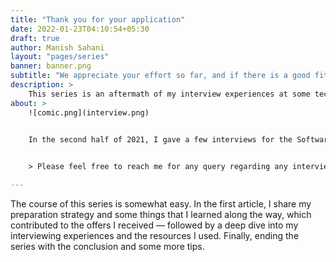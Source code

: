 ```yaml
---
title: "Thank you for your application"
date: 2022-01-23T04:10:54+05:30
draft: true
author: Manish Sahani
layout: "pages/series"
banner: banner.png
subtitle: "We appreciate your effort so far, and if there is a good fit to our needs, we will contact you."
description: >
    This series is an aftermath of my interview experiences at some tech companies like - Google, Amazon, Adobe, and a few more. I share my interview experience and my preparation strategy minus the bullshit.
about: >
    ![comic.png](interview.png)

    
    In the second half of 2021, I gave a few interviews for the Software Engineering role. This series collects resources, questions, and preparation tips that will most likely get you an offer.


    > Please feel free to reach me for any query regarding any interview you may have at rec.manish.sahani@gmail.com

---
```


The course of this series is somewhat easy. In the first article, I share my preparation strategy and some things that I learned along the way, which contributed to the offers I received — followed by a deep dive into my interviewing experiences and the resources I used. Finally, ending the series with the conclusion and some more tips. 

